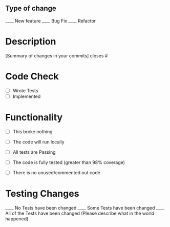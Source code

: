## Type of change
____  New feature
____  Bug Fix
____  Refactor

# Description
[Summary of changes in your commits]
closes #

# Code Check
- [ ] Wrote Tests
- [ ] Implemented

# Functionality
- [ ] This broke nothing
- [ ] The code will run locally
- [ ] All tests are Passing
- [ ] The code is fully tested (greater than 98% coverage)
- [ ] There is no unused/commented out code


# Testing Changes
____ No Tests have been changed
____ Some Tests have been changed
____ All of the Tests have been changed (Please describe what in the world happened)
